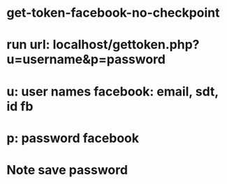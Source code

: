# get-token-facebook-no-checkpoint
# run url: localhost/gettoken.php?u=username&p=password
# u: user names facebook: email, sdt, id fb
# p: password facebook
# Note save password
